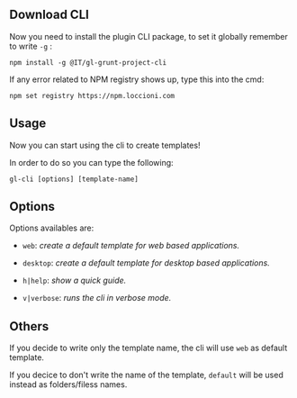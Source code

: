## Download CLI
Now you need to install the plugin CLI package, to set it globally remember to write `-g` : 

```shell
npm install -g @IT/gl-grunt-project-cli
```

If any error related to NPM registry shows up, type this into the cmd:

```shell
npm set registry https://npm.loccioni.com
```

## Usage
Now you can start using the cli to create templates!

In order to do so you can type the following:

``` shell
gl-cli [options] [template-name]
```

## Options
Options availables are:

>>>

* `web`:  _create a default template for web based applications._

* `desktop`:  _create a default template for desktop based applications._

* `h|help`:  _show a quick guide._

* `v|verbose`:  _runs the cli in verbose mode._
>>>

## Others
If you decide to write only the template name, the cli will use `web` as default template.

If you decice to don't write the name of the template, `default` will be used instead as folders/filess names.

